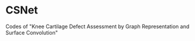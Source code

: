 # CSNet
Codes of "Knee Cartilage Defect Assessment by Graph Representation and Surface Convolution"
